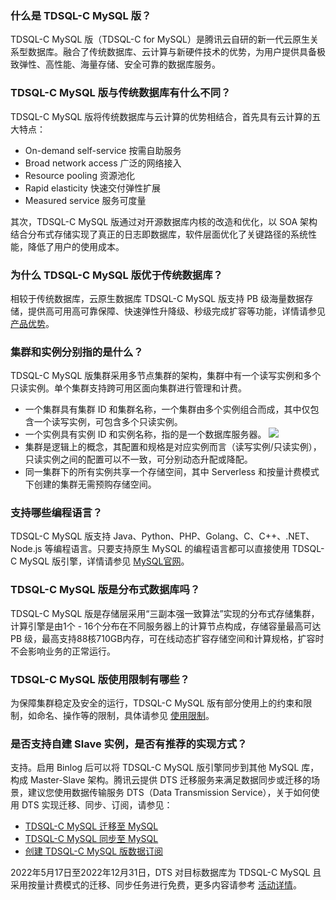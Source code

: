 ### 什么是 TDSQL-C MySQL 版？
TDSQL-C MySQL 版（TDSQL-C for MySQL）是腾讯云自研的新一代云原生关系型数据库。融合了传统数据库、云计算与新硬件技术的优势，为用户提供具备极致弹性、高性能、海量存储、安全可靠的数据库服务。

### TDSQL-C MySQL 版与传统数据库有什么不同？
TDSQL-C MySQL 版将传统数据库与云计算的优势相结合，首先具有云计算的五大特点：
- On-demand self-service 按需自助服务
- Broad network access 广泛的网络接入
- Resource pooling 资源池化
- Rapid elasticity 快速交付弹性扩展
- Measured service 服务可度量

其次，TDSQL-C MySQL 版通过对开源数据库内核的改造和优化，以 SOA 架构结合分布式存储实现了真正的日志即数据库，软件层面优化了关键路径的系统性能，降低了用户的使用成本。

### 为什么 TDSQL-C MySQL 版优于传统数据库？
相较于传统数据库，云原生数据库 TDSQL-C MySQL 版支持 PB 级海量数据存储，提供高可用高可靠保障、快速弹性升降级、秒级完成扩容等功能，详情请参见 [产品优势](https://cloud.tencent.com/document/product/1003/30489)。

### 集群和实例分别指的是什么？
TDSQL-C MySQL 版集群采用多节点集群的架构，集群中有一个读写实例和多个只读实例。单个集群支持跨可用区面向集群进行管理和计费。
- 一个集群具有集群 ID 和集群名称，一个集群由多个实例组合而成，其中仅包含一个读写实例，可包含多个只读实例。
- 一个实例具有实例 ID 和实例名称，指的是一个数据库服务器。
![](https://qcloudimg.tencent-cloud.cn/raw/7d1be4362c1b720ff4f884d8b44015de.png)
- 集群是逻辑上的概念，其配置和规格是对应实例而言（读写实例/只读实例），只读实例之间的配置可以不一致，可分别动态升配或降配。
- 同一集群下的所有实例共享一个存储空间，其中 Serverless 和按量计费模式下创建的集群无需预购存储空间。

### 支持哪些编程语言？
TDSQL-C MySQL 版支持 Java、Python、PHP、Golang、C、C++、.NET、Node.js 等编程语言。只要支持原生 MySQL 的编程语言都可以直接使用 TDSQL-C MySQL 版引擎，详情请参见 [MySQL官网](https://www.mysql.com/cn/products/connector/?spm=a2c4g.11186623.0.0.58e25c27mKFTJq)。

### TDSQL-C MySQL 版是分布式数据库吗？
TDSQL-C MySQL 版是存储层采用“三副本强一致算法”实现的分布式存储集群，计算引擎是由1个 - 16个分布在不同服务器上的计算节点构成，存储容量最高可达 PB 级，最高支持88核710GB内存，可在线动态扩容存储空间和计算规格，扩容时不会影响业务的正常运行。

### TDSQL-C MySQL 版使用限制有哪些？
为保障集群稳定及安全的运行，TDSQL-C MySQL 版有部分使用上的约束和限制，如命名、操作等的限制，具体请参见 [使用限制](https://cloud.tencent.com/document/product/1003/71889)。

### 是否支持自建 Slave 实例，是否有推荐的实现方式？
支持。启用 Binlog 后可以将 TDSQL-C MySQL 版引擎同步到其他 MySQL 库，构成 Master-Slave 架构。腾讯云提供 DTS 迁移服务来满足数据同步或迁移的场景，建议您使用数据传输服务 DTS（Data Transmission Service），关于如何使用 DTS 实现迁移、同步、订阅，请参见：
- [TDSQL-C MySQL 迁移至 MySQL](https://cloud.tencent.com/document/product/571/59970)
- [TDSQL-C MySQL 同步至 MySQL](https://cloud.tencent.com/document/product/571/71735)
- [创建 TDSQL-C MySQL 版数据订阅](https://cloud.tencent.com/document/product/571/68061)

2022年5月17日至2022年12月31日，DTS 对目标数据库为 TDSQL-C MySQL 且采用按量计费模式的迁移、同步任务进行免费，更多内容请参考 [活动详情](https://cloud.tencent.com/document/product/571/73135)。
